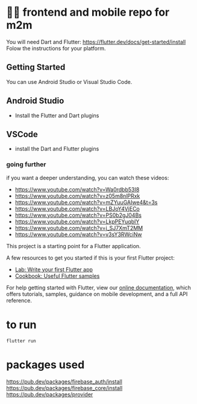 # 👋🏻 frontend and mobile repo for m2m

You will need Dart and Flutter: https://flutter.dev/docs/get-started/install
Folow the instructions for your platform.

## Getting Started
You can use Android Studio or Visual Studio Code.

## Android Studio
- Install the Flutter and Dart plugins

## VSCode
- install the Dart and Flutter plugins

### going further
if you want a deeper understanding, you can watch these videos:
- https://www.youtube.com/watch?v=Wa0rdbb53I8
- https://www.youtube.com/watch?v=z05m8nlPRxk
- https://www.youtube.com/watch?v=mZYuuGAIwe4&t=3s
- https://www.youtube.com/watch?v=LBJoY4VjECo
- https://www.youtube.com/watch?v=PS0b2gJ04Bs
- https://www.youtube.com/watch?v=LkpPEYuqbIY
- https://www.youtube.com/watch?v=j_SJ7XmT2MM
- https://www.youtube.com/watch?v=v3sY3RWciNw

This project is a starting point for a Flutter application.

A few resources to get you started if this is your first Flutter project:

- [Lab: Write your first Flutter app](https://flutter.dev/docs/get-started/codelab)
- [Cookbook: Useful Flutter samples](https://flutter.dev/docs/cookbook)

For help getting started with Flutter, view our
[online documentation](https://flutter.dev/docs), which offers tutorials,
samples, guidance on mobile development, and a full API reference.

# to run
```
flutter run
```

# packages used
https://pub.dev/packages/firebase_auth/install
https://pub.dev/packages/firebase_core/install
https://pub.dev/packages/provider